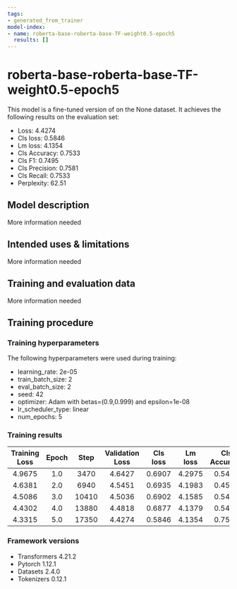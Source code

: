 ```yaml
---
tags:
- generated_from_trainer
model-index:
- name: roberta-base-roberta-base-TF-weight0.5-epoch5
  results: []
---
```


<!-- This model card has been generated automatically according to the information the Trainer had access to. You
should probably proofread and complete it, then remove this comment. -->

# roberta-base-roberta-base-TF-weight0.5-epoch5

This model is a fine-tuned version of [](https://huggingface.co/) on the None dataset.
It achieves the following results on the evaluation set:
- Loss: 4.4274
- Cls loss: 0.5846
- Lm loss: 4.1354
- Cls Accuracy: 0.7533
- Cls F1: 0.7495
- Cls Precision: 0.7581
- Cls Recall: 0.7533
- Perplexity: 62.51

## Model description

More information needed

## Intended uses & limitations

More information needed

## Training and evaluation data

More information needed

## Training procedure

### Training hyperparameters

The following hyperparameters were used during training:
- learning_rate: 2e-05
- train_batch_size: 2
- eval_batch_size: 2
- seed: 42
- optimizer: Adam with betas=(0.9,0.999) and epsilon=1e-08
- lr_scheduler_type: linear
- num_epochs: 5

### Training results

| Training Loss | Epoch | Step  | Validation Loss | Cls loss | Lm loss | Cls Accuracy | Cls F1 | Cls Precision | Cls Recall | Perplexity |
|:-------------:|:-----:|:-----:|:---------------:|:--------:|:-------:|:------------:|:------:|:-------------:|:----------:|:----------:|
| 4.9675        | 1.0   | 3470  | 4.6427          | 0.6907   | 4.2975  | 0.5401       | 0.3788 | 0.2917        | 0.5401     | 73.51      |
| 4.6381        | 2.0   | 6940  | 4.5451          | 0.6935   | 4.1983  | 0.4599       | 0.2898 | 0.2115        | 0.4599     | 66.58      |
| 4.5086        | 3.0   | 10410 | 4.5036          | 0.6902   | 4.1585  | 0.5401       | 0.3788 | 0.2917        | 0.5401     | 63.98      |
| 4.4302        | 4.0   | 13880 | 4.4818          | 0.6877   | 4.1379  | 0.5447       | 0.3910 | 0.6764        | 0.5447     | 62.67      |
| 4.3315        | 5.0   | 17350 | 4.4274          | 0.5846   | 4.1354  | 0.7533       | 0.7495 | 0.7581        | 0.7533     | 62.51      |


### Framework versions

- Transformers 4.21.2
- Pytorch 1.12.1
- Datasets 2.4.0
- Tokenizers 0.12.1